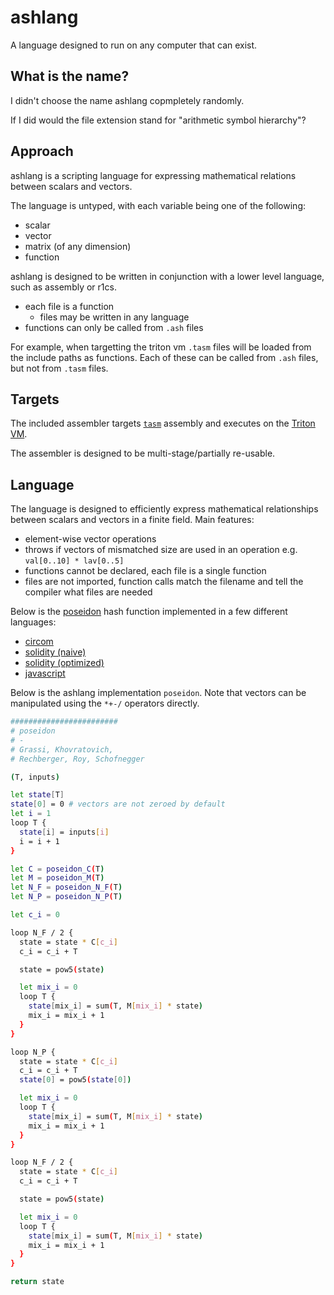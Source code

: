 # ashlang

A language designed to run on any computer that can exist.

## What is the name?

I didn't choose the name ashlang copmpletely randomly.

If I did would the file extension stand for "arithmetic symbol hierarchy"?

## Approach

ashlang is a scripting language for expressing mathematical relations between scalars and vectors.

The language is untyped, with each variable being one of the following:
- scalar
- vector
- matrix (of any dimension)
- function

ashlang is designed to be written in conjunction with a lower level language, such as assembly or r1cs.
- each file is a function
  - files may be written in any language
- functions can only be called from `.ash` files

For example, when targetting the triton vm `.tasm` files will be loaded from the include paths as functions. Each of these can be called from `.ash` files, but not from `.tasm` files.

## Targets

The included assembler targets [`tasm`](https://triton-vm.org/spec/instructions.html) assembly and executes on the [Triton VM](https://github.com/TritonVM/triton-vm?tab=readme-ov-file#triton-vm).

The assembler is designed to be multi-stage/partially re-usable.

## Language

The language is designed to efficiently express mathematical relationships between scalars and vectors in a finite field. Main features:
- element-wise vector operations
- throws if vectors of mismatched size are used in an operation e.g. `val[0..10] * lav[0..5]`
- functions cannot be declared, each file is a single function
- files are not imported, function calls match the filename and tell the compiler what files are needed

Below is the [poseidon](https://eprint.iacr.org/2019/458.pdf) hash function implemented in a few different languages:
- [circom](https://github.com/vimwitch/poseidon-hash/blob/main/circom/poseidon.circom)
- [solidity (naive)](https://github.com/vimwitch/poseidon-solidity/blob/db5b345bc2ab542537f02ef0c07137d62e46b3cf/contracts/Poseidon.sol)
- [solidity (optimized)](https://github.com/vimwitch/poseidon-solidity/blob/main/contracts/PoseidonT3.sol)
- [javascript](https://github.com/vimwitch/poseidon-hash/blob/main/src/index.mjs)

Below is the ashlang implementation `poseidon`. Note that vectors can be manipulated using the `*+-/` operators directly.

```sh
########################
# poseidon
# -
# Grassi, Khovratovich,
# Rechberger, Roy, Schofnegger

(T, inputs)

let state[T]
state[0] = 0 # vectors are not zeroed by default
let i = 1
loop T {
  state[i] = inputs[i]
  i = i + 1
}

let C = poseidon_C(T)
let M = poseidon_M(T)
let N_F = poseidon_N_F(T)
let N_P = poseidon_N_P(T)

let c_i = 0

loop N_F / 2 {
  state = state * C[c_i]
  c_i = c_i + T

  state = pow5(state)

  let mix_i = 0
  loop T {
    state[mix_i] = sum(T, M[mix_i] * state)
    mix_i = mix_i + 1
  }
}

loop N_P {
  state = state * C[c_i]
  c_i = c_i + T
  state[0] = pow5(state[0])

  let mix_i = 0
  loop T {
    state[mix_i] = sum(T, M[mix_i] * state)
    mix_i = mix_i + 1
  }
}

loop N_F / 2 {
  state = state * C[c_i]
  c_i = c_i + T

  state = pow5(state)

  let mix_i = 0
  loop T {
    state[mix_i] = sum(T, M[mix_i] * state)
    mix_i = mix_i + 1
  }
}

return state
```
